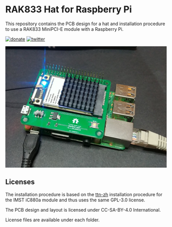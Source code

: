 # RAK833 Hat for Raspberry Pi

This repository contains the PCB design for a hat and installation procedure to use a RAK833 MiniPCI-E module with a Raspberry Pi.

[![donate](https://img.shields.io/badge/donate-PayPal-blue.svg)](https://www.paypal.com/cgi-bin/webscr?cmd=_donations&business=xose%2eperez%40gmail%2ecom&lc=US&no_note=0&currency_code=EUR&bn=PP%2dDonationsBF%3abtn_donate_LG%2egif%3aNonHostedGuest)
[![twitter](https://img.shields.io/twitter/follow/xoseperez.svg?style=social)](https://twitter.com/intent/follow?screen_name=xoseperez)

![Image](images/20180703_002121.jpg)

## Licenses

The installation procedure is based on the [ttn-zh](http://github.com/ttn-zh) installation procedure for the IMST iC880a module and thus uses the same GPL-3.0 license.

The PCB design and layout is licensed under CC-SA-BY-4.0 International.

License files are available under each folder.
